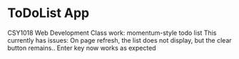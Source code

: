 # ToDoList App
CSY1018 Web Development
Class work: momentum-style todo list
This currently has issues: On page refresh, the list does not display, but the clear button remains.. Enter key now works as expected
